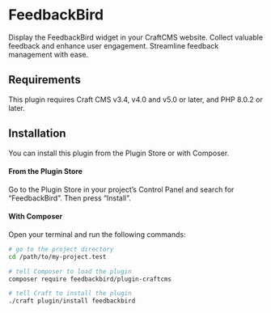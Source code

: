 # FeedbackBird

Display the FeedbackBird widget in your CraftCMS website. Collect valuable feedback and enhance user engagement. Streamline feedback management with ease.

## Requirements

This plugin requires Craft CMS v3.4, v4.0 and v5.0 or later, and PHP 8.0.2 or later.

## Installation

You can install this plugin from the Plugin Store or with Composer.

#### From the Plugin Store

Go to the Plugin Store in your project’s Control Panel and search for “FeedbackBird”. Then press “Install”.

#### With Composer

Open your terminal and run the following commands:

```bash
# go to the project directory
cd /path/to/my-project.test

# tell Composer to load the plugin
composer require feedbackbird/plugin-craftcms

# tell Craft to install the plugin
./craft plugin/install feedbackbird
```
